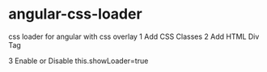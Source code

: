 # angular-css-loader
css loader for angular with css overlay 
1 Add CSS Classes
2 Add HTML Div Tag
<div class="loader loader-default" [class.is-active]="showLoader" data-text="Custom text"></div>

3 Enable or Disable
this.showLoader=true

